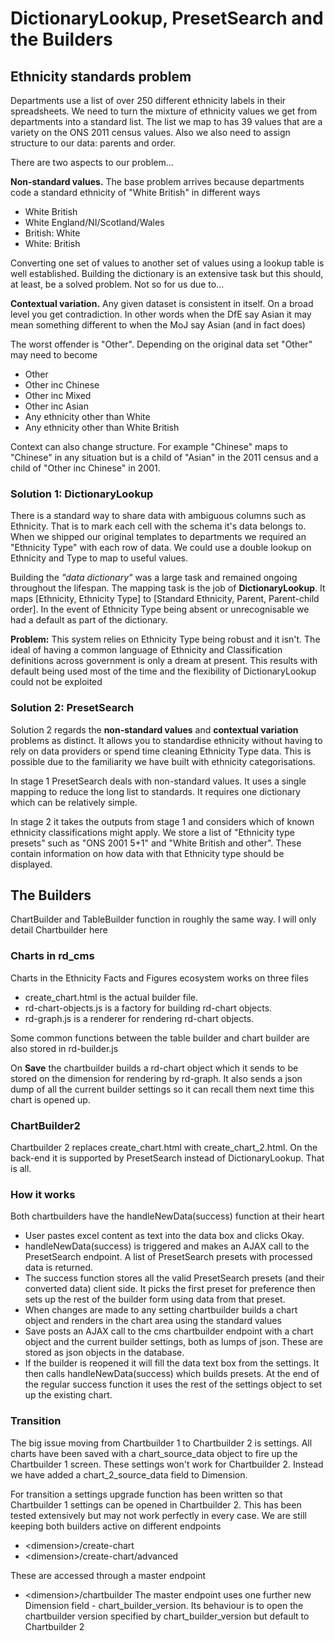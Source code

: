 
# DictionaryLookup, PresetSearch and the Builders

## Ethnicity standards problem

Departments use a list of over 250 different ethnicity labels in their spreadsheets. We need to turn the mixture of ethnicity values we get from departments into a standard list.  The list we map to has 39 values that are a variety on the ONS 2011 census values. Also we also need to assign structure to our data: parents and order. 

There are two aspects to our problem...

**Non-standard values.** The base problem arrives because departments code a standard ethnicity of "White British" in different ways

- White British
- White England/NI/Scotland/Wales
- British: White
- White: British

Converting one set of values to another set of values using a lookup table is well established. Building the dictionary is an extensive task but this should, at least, be a solved problem. Not so for us due to...

**Contextual variation.** Any given dataset is consistent in itself. On a broad level you get contradiction. In other words when the DfE say Asian it may mean something different to when the MoJ say Asian (and in fact does)

The worst offender is "Other". Depending on the original data set "Other" may need to become 

- Other
- Other inc Chinese
- Other inc Mixed
- Other inc Asian
- Any ethnicity other than White
- Any ethnicity other than White British

Context can also change structure. For example "Chinese" maps to "Chinese" in any situation but is a child of "Asian" in the 2011 census and a child of "Other inc Chinese" in 2001.

### Solution 1: DictionaryLookup

There is a standard way to share data with ambiguous columns such as Ethnicity. That is to mark each cell with the schema it's data belongs to. 
When we shipped our original templates to departments we required an "Ethnicity Type" with each row of data. We could use a double lookup on Ethnicity and Type to map to useful values. 

Building the *"data dictionary"* was a large task and remained ongoing throughout the lifespan. The mapping task is the job of **DictionaryLookup**. It maps [Ethnicity, Ethnicity Type] to [Standard Ethnicity, Parent, Parent-child order]. In the event of Ethnicity Type being absent or unrecognisable we had a default as part of the dictionary. 

**Problem:** This system relies on Ethnicity Type being robust and it isn't. The ideal of having a common language of Ethnicity and Classification definitions across government is only a dream at present. This results with default being used most of the time and the flexibility of DictionaryLookup could not be exploited



### Solution 2: PresetSearch

Solution 2 regards the **non-standard values** and **contextual variation** problems as distinct. It allows you to standardise ethnicity without having to rely on data providers or spend time cleaning Ethnicity Type data. This is possible due to the familiarity we have built with ethnicity categorisations. 

In stage 1 PresetSearch deals with non-standard values. It uses a single mapping to reduce the long list to standards.  It requires one dictionary which can be relatively simple.

In stage 2 it takes the outputs from stage 1 and considers which of known ethnicity classifications might apply. We store a list of "Ethnicity type presets" such as "ONS 2001 5+1" and "White British and other". These contain information on how data with that Ethnicity type should be displayed.



## The Builders

ChartBuilder and TableBuilder function in roughly the same way. I will only detail Chartbuilder here

### Charts in rd_cms 

Charts in the Ethnicity Facts and Figures ecosystem works on three files

- create_chart.html is the actual builder file. 
- rd-chart-objects.js is a factory for building rd-chart objects.
- rd-graph.js is a renderer for rendering rd-chart objects.

Some common functions between the table builder and chart builder are also stored in rd-builder.js

On **Save** the chartbuilder builds a rd-chart object which it sends to be stored on the dimension for rendering by rd-graph. It also sends a json dump of all the current builder settings so it can recall them next time this chart is opened up.

### ChartBuilder2 

Chartbuilder 2 replaces create_chart.html with create_chart_2.html. On the back-end it is supported by PresetSearch instead of DictionaryLookup. That is all. 
### How it works

Both chartbuilders have the handleNewData(success) function at their heart

- User pastes excel content as text into the data box and clicks Okay. 
- handleNewData(success) is triggered and makes an AJAX call to the PresetSearch endpoint. A list of PresetSearch presets with processed data is returned. 
- The success function stores all the valid PresetSearch presets (and their converted data) client side. It picks the first preset for preference then sets up the rest of the builder form using data from that preset.
- When changes are made to any setting chartbuilder builds a chart object and renders in the chart area using the standard values
- Save posts an AJAX call to the cms chartbuilder endpoint with a chart object and the current builder settings, both as lumps of json. These are stored as json objects in the database.
- If the builder is reopened it will fill the data text box from the settings. It then calls handleNewData(success) which builds presets. At the end of the regular success function it uses the rest of the settings object to set up the existing chart.

### Transition

The big issue moving from Chartbuilder 1 to Chartbuilder 2 is settings. All charts have been saved with a chart_source_data object to fire up the Chartbuilder 1 screen. These settings won't work for Chartbuilder 2. Instead we have added a chart_2_source_data field to Dimension.

For transition a settings upgrade function has been written so that Chartbuilder 1 settings can be opened in Chartbuilder 2. This has been tested extensively but may not work perfectly in every case.  We are still keeping both builders active on different endpoints

- \<dimension>/create-chart
- \<dimension>/create-chart/advanced

These are accessed through a master endpoint

- \<dimension>/chartbuilder
The master endpoint uses one further new Dimension field - chart_builder_version. Its behaviour is to open the chartbuilder version specified by chart_builder_version but default to Chartbuilder 2
